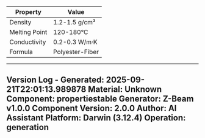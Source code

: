 | Property | Value |
|----------|-------|
| Density | 1.2-1.5 g/cm³ |
| Melting Point | 120-180°C |
| Conductivity | 0.2-0.3 W/m·K |
| Formula | Polyester-Fiber |


---
Version Log - Generated: 2025-09-21T22:01:13.989878
Material: Unknown
Component: propertiestable
Generator: Z-Beam v1.0.0
Component Version: 2.0.0
Author: AI Assistant
Platform: Darwin (3.12.4)
Operation: generation
---